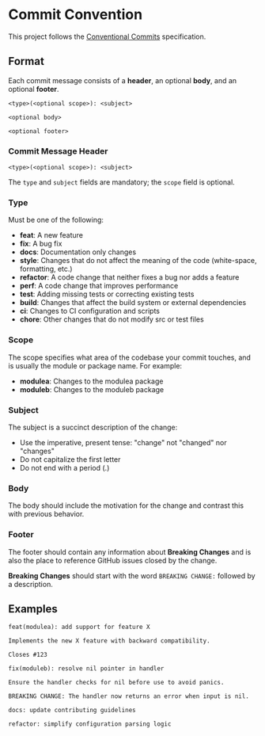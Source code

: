 # Commit Convention

This project follows the [Conventional Commits](https://www.conventionalcommits.org/) specification.

## Format

Each commit message consists of a **header**, an optional **body**, and an optional **footer**.

```text
<type>(<optional scope>): <subject>

<optional body>

<optional footer>
```

### Commit Message Header

```text
<type>(<optional scope>): <subject>
```

The `type` and `subject` fields are mandatory; the `scope` field is optional.

### Type

Must be one of the following:

- **feat**: A new feature
- **fix**: A bug fix
- **docs**: Documentation only changes
- **style**: Changes that do not affect the meaning of the code (white-space, formatting, etc.)
- **refactor**: A code change that neither fixes a bug nor adds a feature
- **perf**: A code change that improves performance
- **test**: Adding missing tests or correcting existing tests
- **build**: Changes that affect the build system or external dependencies
- **ci**: Changes to CI configuration and scripts
- **chore**: Other changes that do not modify src or test files

### Scope

The scope specifies what area of the codebase your commit touches, and is usually the module or package name. For example:

- **modulea**: Changes to the modulea package
- **moduleb**: Changes to the moduleb package

### Subject

The subject is a succinct description of the change:

- Use the imperative, present tense: "change" not "changed" nor "changes"
- Do not capitalize the first letter
- Do not end with a period (.)

### Body

The body should include the motivation for the change and contrast this with previous behavior.

### Footer

The footer should contain any information about **Breaking Changes** and is also the place to reference GitHub issues closed by the change.

**Breaking Changes** should start with the word `BREAKING CHANGE:` followed by a description.

## Examples

```text
feat(modulea): add support for feature X

Implements the new X feature with backward compatibility.

Closes #123
```

```text
fix(moduleb): resolve nil pointer in handler

Ensure the handler checks for nil before use to avoid panics.

BREAKING CHANGE: The handler now returns an error when input is nil.
```

```text
docs: update contributing guidelines
```

```text
refactor: simplify configuration parsing logic
```